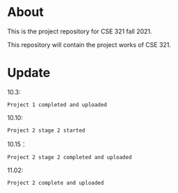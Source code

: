 # About

This is the project repository for CSE 321 fall 2021.

This repository will contain the project works of CSE 321.

# Update

10.3: 

    Project 1 completed and uploaded

10.10: 

    Project 2 stage 2 started
    
10.15：
    
    Project 2 stage 2 completed and uploaded

11.02:
    
    Project 2 complete and uploaded
